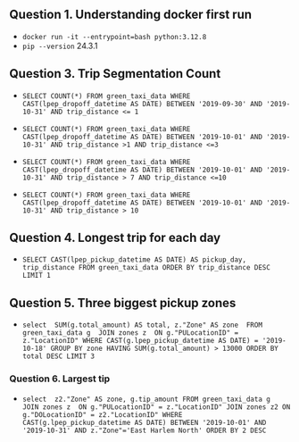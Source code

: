 
## Question 1. Understanding docker first run
- `docker run -it --entrypoint=bash python:3.12.8` 
 - `pip --version` 24.3.1

## Question 3. Trip Segmentation Count
-  `SELECT COUNT(*) FROM green_taxi_data
WHERE  CAST(lpep_dropoff_datetime AS DATE) BETWEEN '2019-09-30' AND '2019-10-31'
AND trip_distance <= 1`

- `SELECT COUNT(*) FROM green_taxi_data
WHERE CAST(lpep_dropoff_datetime AS DATE) BETWEEN '2019-10-01' AND '2019-10-31'
AND trip_distance >1 AND trip_distance <=3 ` 

- `SELECT COUNT(*) FROM green_taxi_data
WHERE 
CAST(lpep_dropoff_datetime AS DATE) BETWEEN '2019-10-01' AND '2019-10-31'
AND trip_distance > 7 AND trip_distance <=10`

- `SELECT COUNT(*) FROM green_taxi_data
WHERE 
CAST(lpep_dropoff_datetime AS DATE) BETWEEN '2019-10-01' AND '2019-10-31'
AND trip_distance > 10`

## Question 4. Longest trip for each day
- `SELECT CAST(lpep_pickup_datetime AS DATE) AS pickup_day, trip_distance FROM green_taxi_data
ORDER BY trip_distance DESC LIMIT 1` 
## Question 5. Three biggest pickup zones
- `select 
	SUM(g.total_amount) AS total, z."Zone" AS zone 
FROM
	green_taxi_data g 
	JOIN
	zones z 
	ON g."PULocationID" = z."LocationID"
WHERE CAST(g.lpep_pickup_datetime AS DATE) = '2019-10-18'
GROUP BY zone
HAVING SUM(g.total_amount) > 13000
ORDER BY total DESC LIMIT 3` 
### Question 6. Largest tip
- `select 
	z2."Zone" AS zone,
	g.tip_amount
FROM
	green_taxi_data g 
	JOIN
	zones z 
	ON g."PULocationID" = z."LocationID"
	JOIN zones z2
	ON g."DOLocationID" = z2."LocationID"
WHERE 
CAST(g.lpep_pickup_datetime AS DATE) BETWEEN '2019-10-01' AND '2019-10-31'
AND z."Zone"='East Harlem North'
ORDER BY 2 DESC`
